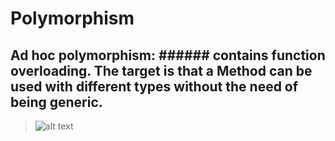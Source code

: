# Polymorphism
## Ad hoc polymorphism: ###### contains function overloading. The target is that a Method can be used with different types without the need of being generic.
> ![alt text](https://github.com/NourNafea/.NET_OOP/blob/main/image.jpg?raw=true)
